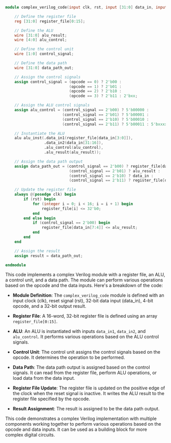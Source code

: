 ```verilog
module complex_verilog_code(input clk, rst, input [31:0] data_in, input [3:0] opcode, output reg [31:0] result);

    // Define the register file
    reg [31:0] register_file[0:15];

    // Define the ALU
    wire [31:0] alu_result;
    wire [4:0] alu_control;

    // Define the control unit
    wire [1:0] control_signal;

    // Define the data path
    wire [31:0] data_path_out;

    // Assign the control signals
    assign control_signal = (opcode == 0) ? 2'b00 :
                            (opcode == 1) ? 2'b01 :
                            (opcode == 2) ? 2'b10 :
                            (opcode == 3) ? 2'b11 : 2'bxx;

    // Assign the ALU control signals
    assign alu_control = (control_signal == 2'b00) ? 5'b00000 :
                         (control_signal == 2'b01) ? 5'b00001 :
                         (control_signal == 2'b10) ? 5'b00010 :
                         (control_signal == 2'b11) ? 5'b00011 : 5'bxxxx;

    // Instantiate the ALU
    alu alu_inst(.data_in1(register_file[data_in[3:0]]),
                 .data_in2(data_in[31:16]),
                 .alu_control(alu_control),
                 .alu_result(alu_result));

    // Assign the data path output
    assign data_path_out = (control_signal == 2'b00) ? register_file[data_in[3:0]] :
                            (control_signal == 2'b01) ? alu_result :
                            (control_signal == 2'b10) ? data_in :
                            (control_signal == 2'b11) ? register_file[data_in[7:4]] : 32'bxxxxxxxx;

    // Update the register file
    always @(posedge clk) begin
        if (rst) begin
            for (integer i = 0; i < 16; i = i + 1) begin
                register_file[i] <= 32'b0;
            end
        end else begin
            if (control_signal == 2'b00) begin
                register_file[data_in[7:4]] <= alu_result;
            end
        end
    end

    // Assign the result
    assign result = data_path_out;

endmodule
```

This code implements a complex Verilog module with a register file, an ALU, a control unit, and a data path. The module can perform various operations based on the opcode and the data inputs. Here's a breakdown of the code:

- **Module Definition**: The `complex_verilog_code` module is defined with an input clock (clk), reset signal (rst), 32-bit data input (data_in), 4-bit opcode, and a 32-bit output result.

- **Register File**: A 16-word, 32-bit register file is defined using an array `register_file[0:15]`.

- **ALU**: An ALU is instantiated with inputs `data_in1`, `data_in2`, and `alu_control`. It performs various operations based on the ALU control signals.

- **Control Unit**: The control unit assigns the control signals based on the opcode. It determines the operation to be performed.

- **Data Path**: The data path output is assigned based on the control signals. It can read from the register file, perform ALU operations, or load data from the data input.

- **Register File Update**: The register file is updated on the positive edge of the clock when the reset signal is inactive. It writes the ALU result to the register file specified by the opcode.

- **Result Assignment**: The result is assigned to be the data path output.

This code demonstrates a complex Verilog implementation with multiple components working together to perform various operations based on the opcode and data inputs. It can be used as a building block for more complex digital circuits.
